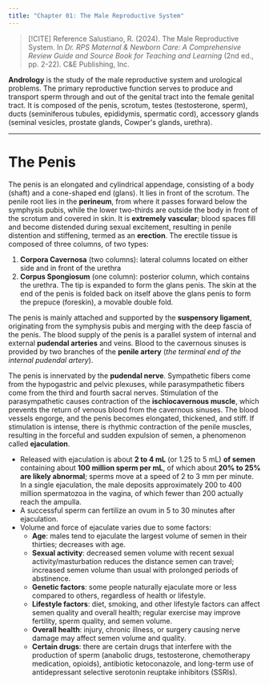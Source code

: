 ```yaml
---
title: "Chapter 01: The Male Reproductive System"
---
```

>[!CITE] Reference
>Salustiano, R. (2024). The Male Reproductive System. In *Dr. RPS Maternal & Newborn Care: A Comprehensive Review Guide and Source Book for Teaching and Learning* (2nd ed., pp. 2-22). C&E Publishing, Inc.

**Andrology** is the study of the male reproductive system and urological problems. The primary reproductive function serves to produce and transport sperm through and out of the genital tract into the female genital tract. It is composed of the penis, scrotum, testes (testosterone, sperm), ducts (seminiferous tubules, epididymis, spermatic cord), accessory glands (seminal vesicles, prostate glands, Cowper's glands, urethra).
___
# The Penis
The penis is an elongated and cylindrical appendage, consisting of a body (shaft) and a cone-shaped end (glans). It lies in front of the scrotum. The penile root lies in the **perineum**, from where it passes forward below the symphysis pubis, while the lower two-thirds are outside the body in front of the scrotum and covered in skin. It is **extremely vascular**; blood spaces fill and become distended during sexual excitement, resulting in penile distention and stiffening, termed as an **erection**. The erectile tissue is composed of three columns, of two types:
1. **Corpora Cavernosa** (two columns): lateral columns located on either side and in front of the urethra
2. **Corpus Spongiosum** (one column): posterior column, which contains the urethra. The tip is expanded to form the glans penis. The skin at the end of the penis is folded back on itself above the glans penis to form the prepuce (foreskin), a movable double fold.

The penis is mainly attached and supported by the **suspensory ligament**, originating from the symphysis pubis and merging with the deep fascia of the penis. The blood supply of the penis is a parallel system of internal and external **pudendal arteries** and veins. Blood to the cavernous sinuses is provided by two branches of the **penile artery** (*the terminal end of the internal pudendal artery*).

The penis is innervated by the **pudendal nerve**. Sympathetic fibers come from the hypogastric and pelvic plexuses, while parasympathetic fibers come from the third and fourth sacral nerves. Stimulation of the parasympathetic causes contraction of the **ischiocavernous muscle**, which prevents the return of venous blood from the cavernous sinuses. The blood vessels engorge, and the penis becomes elongated, thickened, and stiff. If stimulation is intense, there is rhythmic contraction of the penile muscles, resulting in the forceful and sudden expulsion of semen, a phenomenon called **ejaculation**.
- Released with ejaculation is about **2 to 4 mL** (or 1.25 to 5 mL) **of semen** containing about **100 million sperm per mL**, of which about **20% to 25% are likely abnormal**; sperms move at a speed of 2 to 3 mm per minute. In a single ejaculation, the male deposits approximately 200 to 400 million spermatozoa in the vagina, of which fewer than 200 actually reach the ampulla.
- A successful sperm can fertilize an ovum in 5 to 30 minutes after ejaculation.
- Volume and force of ejaculate varies due to some factors:
	- **Age**: males tend to ejaculate the largest volume of semen in their thirties; decreases with age.
	- **Sexual activity**: decreased semen volume with recent sexual activity/masturbation reduces the distance semen can travel; increased semen volume than usual with prolonged periods of abstinence.
	- **Genetic factors**: some people naturally ejaculate more or less compared to others, regardless of health or lifestyle.
	- **Lifestyle factors**: diet, smoking, and other lifestyle factors can affect semen quality and overall health; regular exercise may improve fertility, sperm quality, and semen volume.
	- **Overall health**: injury, chronic illness, or surgery causing nerve damage may affect semen volume and quality.
	- **Certain drugs**: there are certain drugs that interfere with the production of sperm (anabolic drugs, testosterone, chemotherapy medication, opioids), antibiotic ketoconazole, and long-term use of antidepressant selective serotonin reuptake inhibitors (SSRIs).